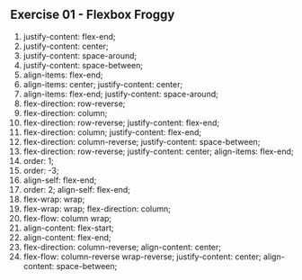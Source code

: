 ## Exercise 01 - Flexbox Froggy

1. justify-content: flex-end;
2. justify-content: center;
3. justify-content: space-around;
4. justify-content: space-between;
5. align-items: flex-end;
6. align-items: center; justify-content: center;
7. align-items: flex-end; justify-content: space-around;
8. flex-direction: row-reverse;
9. flex-direction: column;
10. flex-direction: row-reverse; justify-content: flex-end;
11. flex-direction: column; justify-content: flex-end;
12. flex-direction: column-reverse; justify-content: space-between;
13. flex-direction: row-reverse; justify-content: center; align-items: flex-end;
14. order: 1;
15. order: -3;
16. align-self: flex-end;
17. order: 2; align-self: flex-end;
18. flex-wrap: wrap;
19. flex-wrap: wrap; flex-direction: column;
20. flex-flow: column wrap;
21. align-content: flex-start;
22. align-content: flex-end;
23. flex-direction: column-reverse; align-content: center;
24. flex-flow: column-reverse wrap-reverse; justify-content: center; align-content: space-between;
